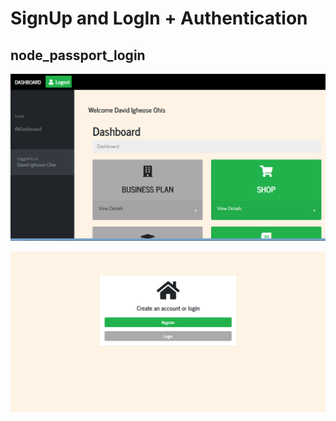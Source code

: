 # SignUp and LogIn + Authentication
## node_passport_login

![project image](1.png)

![project image](2.png)
